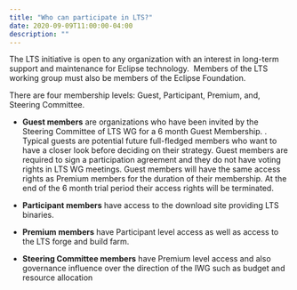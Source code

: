 ```yaml
---
title: "Who can participate in LTS?"
date: 2020-09-09T11:00:00-04:00
description: ""
---
```


The LTS initiative is open to any organization with an interest in long-term support and maintenance for Eclipse technology.  Members of the LTS working group must also be members of the Eclipse Foundation.

There are four membership levels: Guest, Participant, Premium, and, Steering Committee.

*   **Guest members** are organizations who have been invited by the Steering Committee of LTS WG for a 6 month Guest Membership. . Typical guests are potential future full-fledged members who want to have a closer look before deciding on their strategy. Guest members are required to sign a participation agreement and they do not have voting rights in LTS WG meetings. Guest members will have the same access rights as Premium members for the duration of their membership. At the end of the 6 month trial period their access rights will be terminated.

*   **Participant members** have access to the download site providing LTS binaries.

*   **Premium members** have Participant level access as well as access to the LTS forge and build farm.

*   **Steering Committee members** have Premium level access and also governance influence over the direction of the IWG such as budget and resource allocation